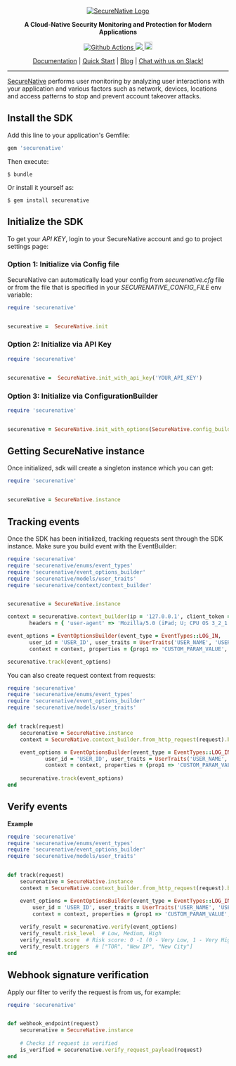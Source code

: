 <p align="center">
  <a href="https://www.securenative.com"><img src="https://user-images.githubusercontent.com/45174009/77826512-f023ed80-7120-11ea-80e0-58aacde0a84e.png" alt="SecureNative Logo"/></a>
</p>

<p align="center">
  <b>A Cloud-Native Security Monitoring and Protection for Modern Applications</b>
</p>
<p align="center">
  <a href="https://github.com/securenative/securenative-ruby">
    <img alt="Github Actions" src="https://github.com/securenative/securenative-ruby/workflows/CI/badge.svg">
  </a>
  <a href="https://codecov.io/gh/securenative/securenative-ruby">
    <img src="https://codecov.io/gh/securenative/securenative-ruby/branch/master/graph/badge.svg" />
  </a>
  <a href="https://badge.fury.io/rb/securenative"><img src="https://badge.fury.io/rb/securenative.svg" alt="Gem Version" height="18"></a>
</p>
<p align="center">
  <a href="https://docs.securenative.com">Documentation</a> |
  <a href="https://docs.securenative.com/quick-start">Quick Start</a> |
  <a href="https://blog.securenative.com">Blog</a> |
  <a href="">Chat with us on Slack!</a>
</p>
<hr/>


[SecureNative](https://www.securenative.com/) performs user monitoring by analyzing user interactions with your application and various factors such as network, devices, locations and access patterns to stop and prevent account takeover attacks.


## Install the SDK

Add this line to your application's Gemfile:

```ruby
gem 'securenative'
```

Then execute:

    $ bundle

Or install it yourself as:

    $ gem install securenative

## Initialize the SDK

To get your *API KEY*, login to your SecureNative account and go to project settings page:

### Option 1: Initialize via Config file
SecureNative can automatically load your config from *securenative.cfg* file or from the file that is specified in your *SECURENATIVE_CONFIG_FILE* env variable:

```ruby
require 'securenative'


secureative =  SecureNative.init
```
### Option 2: Initialize via API Key

```ruby
require 'securenative'


securenative =  SecureNative.init_with_api_key('YOUR_API_KEY')
```

### Option 3: Initialize via ConfigurationBuilder
```ruby
require 'securenative'


securenative = SecureNative.init_with_options(SecureNative.config_builder(api_key = 'API_KEY', max_event = 10, log_level = 'ERROR'))                                 
```

## Getting SecureNative instance
Once initialized, sdk will create a singleton instance which you can get: 
```ruby
require 'securenative'


secureNative = SecureNative.instance
```

## Tracking events

Once the SDK has been initialized, tracking requests sent through the SDK
instance. Make sure you build event with the EventBuilder:

 ```ruby
require 'securenative'
require 'securenative/enums/event_types'
require 'securenative/event_options_builder'
require 'securenative/models/user_traits'
require 'securenative/context/context_builder'


securenative = SecureNative.instance

context = securenative.context_builder(ip = '127.0.0.1', client_token = 'SECURED_CLIENT_TOKEN',
        headers = { 'user-agent' => 'Mozilla/5.0 (iPad; U; CPU OS 3_2_1 like Mac OS X; en-us) AppleWebKit/531.21.10 (KHTML, like Gecko) Mobile/7B405' })

event_options = EventOptionsBuilder(event_type = EventTypes::LOG_IN,
        user_id = 'USER_ID', user_traits = UserTraits('USER_NAME', 'USER_EMAIL'),
        context = context, properties = {prop1 => 'CUSTOM_PARAM_VALUE', prop2 => true, prop3 => 3}).build

securenative.track(event_options)
 ```

You can also create request context from requests:

```ruby
require 'securenative'
require 'securenative/enums/event_types'
require 'securenative/event_options_builder'
require 'securenative/models/user_traits'


def track(request)
    securenative = SecureNative.instance
    context = SecureNative.context_builder.from_http_request(request).build

    event_options = EventOptionsBuilder(event_type = EventTypes::LOG_IN,
            user_id = 'USER_ID', user_traits = UserTraits('USER_NAME', 'USER_EMAIL'),
            context = context, properties = {prop1 => 'CUSTOM_PARAM_VALUE', prop2 => true, prop3 => 3}).build
    
    securenative.track(event_options)
end
```

## Verify events

**Example**

```ruby
require 'securenative'
require 'securenative/enums/event_types'
require 'securenative/event_options_builder'
require 'securenative/models/user_traits'


def track(request)
    securenative = SecureNative.instance
    context = SecureNative.context_builder.from_http_request(request).build

    event_options = EventOptionsBuilder(event_type = EventTypes::LOG_IN,
        user_id = 'USER_ID', user_traits = UserTraits('USER_NAME', 'USER_EMAIL'),
        context = context, properties = {prop1 => 'CUSTOM_PARAM_VALUE', prop2 => true, prop3 => 3}).build
    
    verify_result = securenative.verify(event_options)
    verify_result.risk_level  # Low, Medium, High
    verify_result.score  # Risk score: 0 -1 (0 - Very Low, 1 - Very High)
    verify_result.triggers  # ["TOR", "New IP", "New City"]
end
```

## Webhook signature verification

Apply our filter to verify the request is from us, for example:

```ruby
require 'securenative'


def webhook_endpoint(request)
    securenative = SecureNative.instance
    
    # Checks if request is verified
    is_verified = securenative.verify_request_payload(request)
end
 ```
